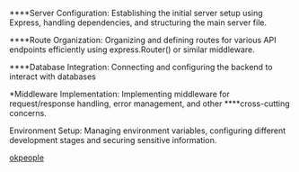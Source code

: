 
****Server Configuration: Establishing the initial server setup using Express, handling dependencies, and structuring the main server file.

****Route Organization: Organizing and defining routes for various API endpoints efficiently using express.Router() or similar middleware.

****Database Integration: Connecting and configuring the backend to interact with databases 

*Middleware Implementation: Implementing middleware for request/response handling, error management, and other ****cross-cutting concerns.

Environment Setup: Managing environment variables, configuring different development stages  and securing sensitive information.

 [okpeople](https://survey-project-aadef.web.app/) 